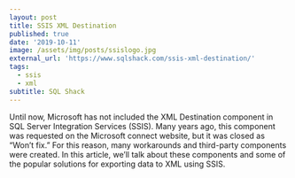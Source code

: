 ```yaml
---
layout: post
title: SSIS XML Destination
published: true
date: '2019-10-11'
image: /assets/img/posts/ssislogo.jpg
external_url: 'https://www.sqlshack.com/ssis-xml-destination/'
tags:
  - ssis
  - xml
subtitle: SQL Shack
---
```

Until now, Microsoft has not included the XML Destination component in SQL Server Integration Services (SSIS). Many years ago, this component was requested on the Microsoft connect website, but it was closed as “Won’t fix.” For this reason, many workarounds and third-party components were created. In this article, we’ll talk about these components and some of the popular solutions for exporting data to XML using SSIS.
